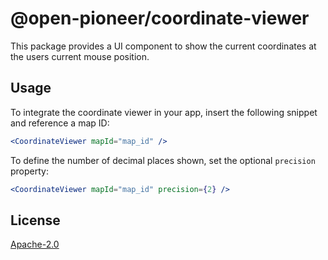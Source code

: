 # @open-pioneer/coordinate-viewer

This package provides a UI component to show the current coordinates at the users current mouse position.

## Usage

To integrate the coordinate viewer in your app, insert the following snippet and reference a map ID:

```jsx
<CoordinateViewer mapId="map_id" />
```

To define the number of decimal places shown, set the optional `precision` property:

```jsx
<CoordinateViewer mapId="map_id" precision={2} />
```

## License

[Apache-2.0](https://www.apache.org/licenses/LICENSE-2.0)
